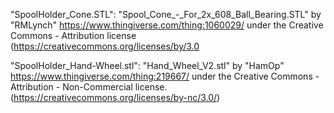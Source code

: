 "SpoolHolder_Cone.STL":
"Spool_Cone_-_For_2x_608_Ball_Bearing.STL" by "RMLynch" 
https://www.thingiverse.com/thing:1060029/
under the Creative Commons - Attribution license (https://creativecommons.org/licenses/by/3.0

"SpoolHolder_Hand-Wheel.stl":
"Hand_Wheel_V2.stl" by "HamOp" 
https://www.thingiverse.com/thing:219667/
under the Creative Commons - Attribution - Non-Commercial license. (https://creativecommons.org/licenses/by-nc/3.0/)